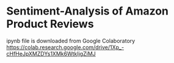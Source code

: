 # Sentiment-Analysis of Amazon Product Reviews
ipynb file is downloaded from Google Colaboratory
https://colab.research.google.com/drive/1Xp_-cHfHeJpXMZDYs1XMk6WtkIjgZiMJ

